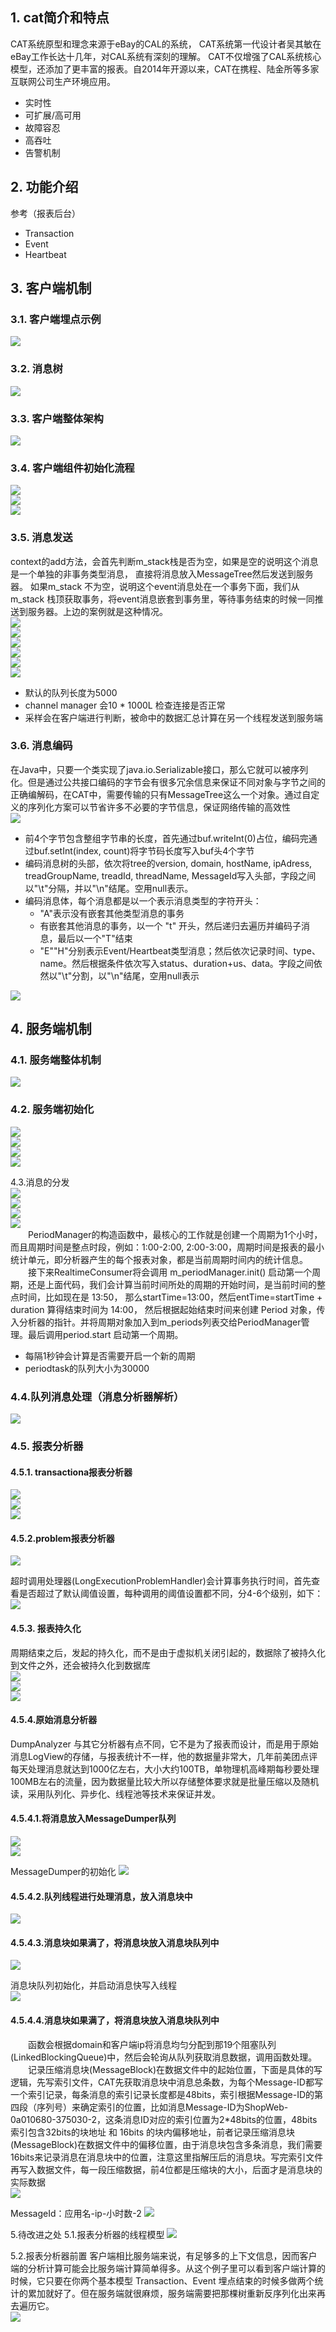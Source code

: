 ## 1. cat简介和特点
CAT系统原型和理念来源于eBay的CAL的系统， CAT系统第一代设计者吴其敏在eBay工作长达十几年，对CAL系统有深刻的理解。 CAT不仅增强了CAL系统核心模型，还添加了更丰富的报表。自2014年开源以来，CAT在携程、陆金所等多家互联网公司生产环境应用。    
* 实时性
* 可扩展/高可用
* 故障容忍
* 高吞吐
* 告警机制

## 2. 功能介绍  
参考（报表后台）  
* Transaction
* Event
* Heartbeat

## 3. 客户端机制  
### 3.1. 客户端埋点示例
![](图片1.png)
### 3.2. 消息树
![](图片2.png)
### 3.3. 客户端整体架构
![](图片3.png)
### 3.4. 客户端组件初始化流程
![](图片4.png)  
![](图片5.png)  
![](图片6.png)

### 3.5. 消息发送
context的add方法，会首先判断m_stack栈是否为空，如果是空的说明这个消息是一个单独的非事务类型消息， 直接将消息放入MessageTree然后发送到服务器。
如果m_stack 不为空，说明这个event消息处在一个事务下面，我们从m_stack 栈顶获取事务，将event消息嵌套到事务里，等待事务结束的时候一同推送到服务器。上边的案例就是这种情况。  
![](图片7.png)  
![](图片8.png)  
![](图片9.png)  
![](图片10.png)  
![](图片11.png)  
![](图片12.png)  


* 默认的队列长度为5000
* channel manager 会10 * 1000L 检查连接是否正常
* 采样会在客户端进行判断，被命中的数据汇总计算在另一个线程发送到服务端

### 3.6. 消息编码
在Java中，只要一个类实现了java.io.Serializable接口，那么它就可以被序列化。但是通过公共接口编码的字节会有很多冗余信息来保证不同对象与字节之间的正确编解码，在CAT中，需要传输的只有MessageTree这么一个对象。通过自定义的序列化方案可以节省许多不必要的字节信息，保证网络传输的高效性  
![](图片13.png)  
* 前4个字节包含整组字节串的长度，首先通过buf.writeInt(0)占位，编码完通过buf.setInt(index, count)将字节码长度写入buf头4个字节
* 编码消息树的头部，依次将tree的version, domain, hostName, ipAdress, treadGroupName, treadId, threadName, MessageId写入头部，字段之间以"\t"分隔，并以"\n"结尾。空用null表示。
* 编码消息体，每个消息都是以一个表示消息类型的字符开头：  
    * "A"表示没有嵌套其他类型消息的事务
    * 有嵌套其他消息的事务，以一个 "t" 开头，然后递归去遍历并编码子消息，最后以一个"T"结束
    * "E""H"分别表示Event/Heartbeat类型消息；然后依次记录时间、type、name。然后根据条件依次写入status、duration+us、data。字段之间依然以"\t"分割，以"\n"结尾，空用null表示

![](图片14.png)
## 4. 服务端机制

### 4.1. 服务端整体机制
![](图片15.png)
### 4.2. 服务端初始化

![](图片16.png)  
![](图片17.png)  
![](图片18.png)  
![](图片19.png)  

4.3.消息的分发    
![](图片20.png)    
![](图片21.png)    
![](图片22.png)    
![](图片23.png)    
&emsp;&emsp;PeriodManager的构造函数中，最核心的工作就是创建一个周期为1个小时，而且周期时间是整点时段，例如：1:00-2:00, 2:00-3:00，周期时间是报表的最小统计单元，即分析器产生的每个报表对象，都是当前周期时间内的统计信息。  
&emsp;&emsp;接下来RealtimeConsumer将会调用 m_periodManager.init() 启动第一个周期，还是上面代码，我们会计算当前时间所处的周期的开始时间，是当前时间的整点时间，比如现在是 13:50， 那么startTime=13:00，然后entTime=startTime + duration 算得结束时间为 14:00， 然后根据起始结束时间来创建 Period 对象，传入分析器的指针。并将周期对象加入到m_periods列表交给PeriodManager管理。最后调用period.start 启动第一个周期。 
* 每隔1秒钟会计算是否需要开启一个新的周期
* periodtask的队列大小为30000
### 4.4.队列消息处理（消息分析器解析）  
![](图片24.png)    
### 4.5. 报表分析器
#### 4.5.1. transactiona报表分析器
![](图片25.png)     
![](图片26.png)     
![](图片27.png)     


#### 4.5.2.problem报表分析器
![](图片28.png)   

超时调用处理器(LongExecutionProblemHandler)会计算事务执行时间，首先查看是否超过了默认阈值设置，每种调用的阈值设置都不同，分4-6个级别，如下：    
![](图片29.png)   
#### 4.5.3. 报表持久化  
周期结束之后，发起的持久化，而不是由于虚拟机关闭引起的，数据除了被持久化到文件之外，还会被持久化到数据库    
![](图片30.png)     
![](图片31.png)     
![](图片32.png)     
#### 4.5.4.原始消息分析器
DumpAnalyzer 与其它分析器有点不同，它不是为了报表而设计，而是用于原始消息LogView的存储，与报表统计不一样，他的数据量非常大，几年前美团点评每天处理消息就达到1000亿左右，大小大约100TB，单物理机高峰期每秒要处理100MB左右的流量，因为数据量比较大所以存储整体要求就是批量压缩以及随机读，采用队列化、异步化、线程池等技术来保证并发。
#### 4.5.4.1.将消息放入MessageDumper队列  
![](图片33.png)    
![](图片34.png)    

MessageDumper的初始化
![](图片35.png)    
#### 4.5.4.2.队列线程进行处理消息，放入消息块中
![](图片36.png)    
#### 4.5.4.3.消息块如果满了，将消息块放入消息块队列中
![](图片37.png)   


消息块队列初始化，并启动消息快写入线程  
![](图片38.png)   
#### 4.5.4.4.消息块如果满了，将消息块放入消息块队列中

&emsp;&emsp;函数会根据domain和客户端ip将消息均匀分配到那19个阻塞队列(LinkedBlockingQueue)中，然后会轮询从队列获取消息数据，调用函数处理。  
&emsp;&emsp;记录压缩消息块(MessageBlock)在数据文件中的起始位置，下面是具体的写逻辑，先写索引文件，CAT先获取消息块中消息总条数，为每个Message-ID都写一个索引记录，每条消息的索引记录长度都是48bits，索引根据Message-ID的第四段（序列号）来确定索引的位置，比如消息Message-ID为ShopWeb-0a010680-375030-2，这条消息ID对应的索引位置为2*48bits的位置，48bits索引包含32bits的块地址 和 16bits 的块内偏移地址，前者记录压缩消息块(MessageBlock)在数据文件中的偏移位置，由于消息块包含多条消息，我们需要16bits来记录消息在消息块中的位置，注意这里指解压后的消息块。写完索引文件再写入数据文件，每一段压缩数据，前4位都是压缩块的大小，后面才是消息块的实际数据  
![](图片39.png)  



MessageId：应用名-ip-小时数-2
![](图片40.png)  

5.待改进之处
5.1.报表分析器的线程模型
![](图片41.png)  

5.2.报表分析器前置
客户端相比服务端来说，有足够多的上下文信息，因而客户端的分析计算可能会比服务端计算简单得多。从这个例子里可以看到客户端计算的时候，它只要在你两个基本模型 Transaction、Event 埋点结束的时候多做两个统计的累加就好了。但在服务端就很麻烦，服务端需要把那棵树重新反序列化出来再去遍历它。  
![](图片42.png)  



